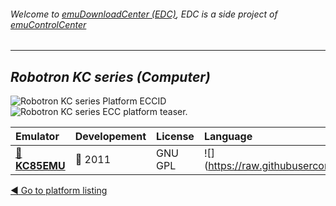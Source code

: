 ###### Welcome to [emuDownloadCenter (EDC)](https://github.com/PhoenixInteractiveNL/emuDownloadCenter/wiki/), EDC is a side project of [emuControlCenter](https://github.com/PhoenixInteractiveNL/emuControlCenter/wiki/)
***
## _Robotron KC series (Computer)_
![](https://raw.githubusercontent.com/wiki/PhoenixInteractiveNL/emuDownloadCenter/images_platform/ecc_kc_cell.png "Robotron KC series Platform ECCID")
![](https://raw.githubusercontent.com/wiki/PhoenixInteractiveNL/emuDownloadCenter/images_platform/ecc_kc_teaser.png "Robotron KC series ECC platform teaser.")

| Emulator | Developement | License | Language |
|:---------|:-------------|:--------|:---------|
| [:file_folder: **KC85EMU**](https://github.com/PhoenixInteractiveNL/emuDownloadCenter/wiki/Emulator-kc85emu#menu) | :red_circle: 2011 | GNU GPL | ![](https://raw.githubusercontent.com/wiki/PhoenixInteractiveNL/emuDownloadCenter/images_flags/icon_flag_EN_24.png |

[:arrow_backward: Go to platform listing](https://github.com/PhoenixInteractiveNL/emuDownloadCenter/wiki/EDC-Platform-List)

